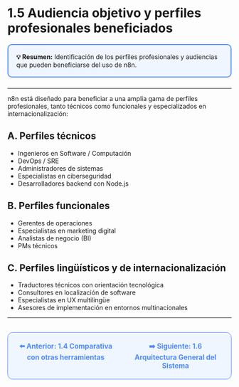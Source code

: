 # 1.5 Audiencia objetivo y perfiles profesionales beneficiados

<div style="border: 2px solid #4F8AFA; border-radius: 10px; background: #f0f6ff; padding: 18px; margin-bottom: 24px;">
  <strong>💡 Resumen:</strong> Identificación de los perfiles profesionales y audiencias que pueden beneficiarse del uso de n8n.
</div>

---

n8n está diseñado para beneficiar a una amplia gama de perfiles profesionales, tanto técnicos como funcionales y especializados en internacionalización:

## A. Perfiles técnicos
- Ingenieros en Software / Computación
- DevOps / SRE
- Administradores de sistemas
- Especialistas en ciberseguridad
- Desarrolladores backend con Node.js

## B. Perfiles funcionales
- Gerentes de operaciones
- Especialistas en marketing digital
- Analistas de negocio (BI)
- PMs técnicos

## C. Perfiles lingüísticos y de internacionalización
- Traductores técnicos con orientación tecnológica
- Consultores en localización de software
- Especialistas en UX multilingüe
- Asesores de implementación en entornos multinacionales

---

<div align="center" style="border: 1px solid #4F8AFA; border-radius: 12px; padding: 20px; background: #f0f6ff; margin-top: 32px; display: flex; justify-content: center; gap: 32px;">
  <a href="1.4.%20Comparativa%20con%20otras%20herramientas.md" style="text-decoration:none; font-weight: bold; color: #4F8AFA; font-size: 1.1em;">⬅️ Anterior: 1.4 Comparativa con otras herramientas</a>
  <a href="1.6.%20Arquitectura%20General%20del%20Sistema.md" style="text-decoration:none; font-weight: bold; color: #4F8AFA; font-size: 1.1em;">➡️ Siguiente: 1.6 Arquitectura General del Sistema</a>
</div>